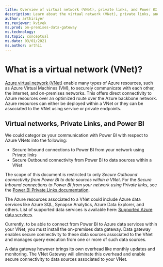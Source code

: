 ```yaml
---
title: Overview of virtual network (VNet), private links, and Power BI
description: Learn about the virtual network (VNet), private links, and Power BI.
author: arthiriyer
ms.reviewer: kvivek
ms.prod: on-premises-data-gateway
ms.technology:
ms.topic: conceptual
ms.date: 03/01/2021
ms.author: arthii
---
```


# What is a virtual network (VNet)? 

[Azure virtual network (VNet)](/azure/virtual-network/virtual-networks-overview) enable many types of Azure resources, such as Azure Virtual Machines (VM), to securely communicate with each other, the internet, and on-premises networks. This offers direct connectivity to Azure resources over an optimized route over the Azure backbone network. Azure resources can either be deployed within a VNet or they can be associated to the VNet using service or private endpoints.  

## Virtual networks, Private Links, and Power BI

We could categorize your communication with Power BI with respect to Azure VNets into the following:
-	Secure Inbound connections to Power BI from your network using Private links 
-	Secure Outbound connectivity from Power BI to data sources within a VNet

The scope of this document is restricted to only *Secure Outbound connectivity from Power BI to data sources within a VNet*. For the *Secure Inbound connections to Power BI from your network using Private links*, see the [Power BI Private Links documentation](/power-bi/admin/service-security-private-links). 

The Azure resources associated to a VNet could include Azure data services like Azure SQL, Synapse Analytics, Azure Data Explorer, and others. List of supported data services is available here: [Supported Azure data services](use-data-gateways-sources-power-bi.md#supported-azure-data-services).

Currently, to be able to connect from Power BI to Azure data services within your VNet, you must install the on-premises data gateway. Data gateway enables secure connectivity to these data sources associated to the VNet and manages query execution from one or more of such data sources. 

A data gateway however brings its own overhead like monthly updates and monitoring. The VNet Gateway will eliminate this overhead and enable secure connectivity to data sources associated to your VNet. 

